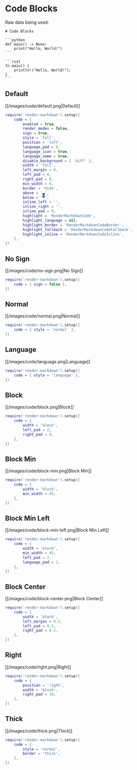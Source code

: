 # Code Blocks

Raw data being used:

````text
# Code Blocks

```python
def main() -> None:
    print("Hello, World!")
```

```rust
fn main() {
    println!("Hello, World!");
}
```
````

## Default

[[/images/code/default.png|Default]]

```lua
require('render-markdown').setup({
    code = {
        enabled = true,
        render_modes = false,
        sign = true,
        style = 'full',
        position = 'left',
        language_pad = 0,
        language_icon = true,
        language_name = true,
        disable_background = { 'diff' },
        width = 'full',
        left_margin = 0,
        left_pad = 0,
        right_pad = 0,
        min_width = 0,
        border = 'hide',
        above = '▄',
        below = '▀',
        inline_left = '',
        inline_right = '',
        inline_pad = 0,
        highlight = 'RenderMarkdownCode',
        highlight_language = nil,
        highlight_border = 'RenderMarkdownCodeBorder',
        highlight_fallback = 'RenderMarkdownCodeFallback',
        highlight_inline = 'RenderMarkdownCodeInline',
    },
})
```

## No Sign

[[/images/code/no-sign.png|No Sign]]

```lua
require('render-markdown').setup({
    code = { sign = false },
})
```

## Normal

[[/images/code/normal.png|Normal]]

```lua
require('render-markdown').setup({
    code = { style = 'normal' },
})
```

## Language

[[/images/code/language.png|Language]]

```lua
require('render-markdown').setup({
    code = { style = 'language' },
})
```

## Block

[[/images/code/block.png|Block]]

```lua
require('render-markdown').setup({
    code = {
        width = 'block',
        left_pad = 2,
        right_pad = 4,
    },
})
```

## Block Min

[[/images/code/block-min.png|Block Min]]

```lua
require('render-markdown').setup({
    code = {
        width = 'block',
        min_width = 45,
    },
})
```

## Block Min Left

[[/images/code/block-min-left.png|Block Min Left]]

```lua
require('render-markdown').setup({
    code = {
        width = 'block',
        min_width = 45,
        left_pad = 2,
        language_pad = 2,
    },
})
```

## Block Center

[[/images/code/block-center.png|Block Center]]

```lua
require('render-markdown').setup({
    code = {
        width = 'block',
        left_margin = 0.5,
        left_pad = 0.2,
        right_pad = 0.2,
    },
})
```

## Right

[[/images/code/right.png|Right]]

```lua
require('render-markdown').setup({
    code = {
        position = 'right',
        width = 'block',
        right_pad = 10,
    },
})
```

## Thick

[[/images/code/thick.png|Thick]]

```lua
require('render-markdown').setup({
    code = {
        style = 'normal',
        border = 'thick',
    },
})
```
